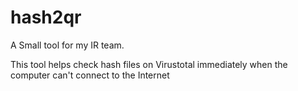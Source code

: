 # hash2qr

A Small tool for my  IR team.

This tool helps check hash files on Virustotal immediately when the computer can't connect to the Internet
